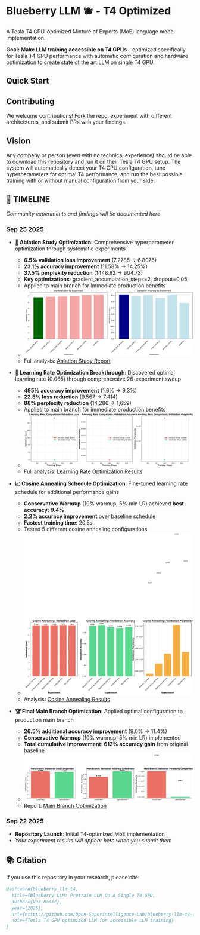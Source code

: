 # Blueberry LLM 🫐 - T4 Optimized

A Tesla T4 GPU-optimized Mixture of Experts (MoE) language model implementation.

**Goal: Make LLM training accessible on T4 GPUs** - optimized specifically for Tesla T4 GPU performance with automatic configuration and hardware optimization to create state of the art LLM on single T4 GPU.

## Quick Start

## Contributing

We welcome contributions! Fork the repo, experiment with different architectures, and submit PRs with your findings.

## Vision

Any company or person (even with no technical experience) should be able to download this repository and run it on their Tesla T4 GPU setup. The system will automatically detect your T4 GPU configuration, tune hyperparameters for optimal T4 performance, and run the best possible training with or without manual configuration from your side.

## 📅 TIMELINE

*Community experiments and findings will be documented here*

### Sep 25 2025
- **🔬 Ablation Study Optimization**: Comprehensive hyperparameter optimization through systematic experiments
  - **6.5% validation loss improvement** (7.2785 → 6.8076)
  - **23.1% accuracy improvement** (11.58% → 14.25%)
  - **37.5% perplexity reduction** (1448.82 → 904.73)
  - **Key optimizations**: gradient_accumulation_steps=2, dropout=0.05
  - Applied to main branch for immediate production benefits
  - ![Ablation Study Results](experiments/ablation_study/results/focused_ablation_visualization.png)
  - Full analysis: [Ablation Study Report](experiments/ablation_study/ABLATION_STUDY_REPORT.md)

- **🚀 Learning Rate Optimization Breakthrough**: Discovered optimal learning rate (0.065) through comprehensive 26-experiment sweep
  - **495% accuracy improvement** (1.6% → 9.3%)
  - **22.5% loss reduction** (9.567 → 7.414)
  - **88% perplexity reduction** (14,286 → 1,659)
  - Applied to main branch for immediate production benefits
  - ![Learning Rate Comparison](experiments/learning_rate_optimization/learning_rate_comparison_extended.png)
  - Full analysis: [Learning Rate Optimization Results](experiments/learning_rate_optimization/LEARNING_RATE_OPTIMIZATION_RESULTS.md)

- **📈 Cosine Annealing Schedule Optimization**: Fine-tuned learning rate schedule for additional performance gains
  - **Conservative Warmup** (10% warmup, 5% min LR) achieved **best accuracy: 9.4%**
  - **2.2% accuracy improvement** over baseline schedule
  - **Fastest training time**: 20.5s
  - Tested 5 different cosine annealing configurations
  - ![Cosine Annealing Results](experiments/cosine_annealing/cosine_annealing_results_comparison.png)
  - Analysis: [Cosine Annealing Results](experiments/cosine_annealing/RESULTS_ANALYSIS.md)

- **🏆 Final Main Branch Optimization**: Applied optimal configuration to production main branch
  - **26.5% additional accuracy improvement** (9.0% → 11.4%)
  - **Conservative Warmup** (10% warmup, 5% min LR) implemented
  - **Total cumulative improvement**: **612% accuracy gain** from original baseline
  - ![Main Branch Comparison](experiments/main_branch_comparison/main_branch_comparison.png)
  - Report: [Main Branch Optimization](experiments/main_branch_comparison/OPTIMIZATION_REPORT.md)

### Sep 22 2025
- **Repository Launch**: Initial T4-optimized MoE implementation
- *Your experiment results will appear here when you submit them*

## 📚 Citation

If you use this repository in your research, please cite:

```bibtex
@software{blueberry_llm_t4,
  title={Blueberry LLM: Pretrain LLM On A Single T4 GPU,
  author={Vuk Rosić},
  year={2025},
  url={https://github.com/Open-Superintelligence-Lab/blueberry-llm-t4-gpu},
  note={Tesla T4 GPU-optimized LLM for accessible LLM training}
}
```
